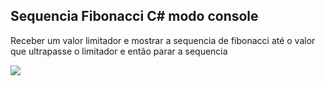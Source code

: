 ## Sequencia Fibonacci C# modo console
Receber um valor limitador e mostrar a sequencia de fibonacci até o valor que ultrapasse o limitador e então parar a sequencia



<img src="https://user-images.githubusercontent.com/48251038/74578912-10835880-4f76-11ea-904a-a7372f1996ae.png" />
